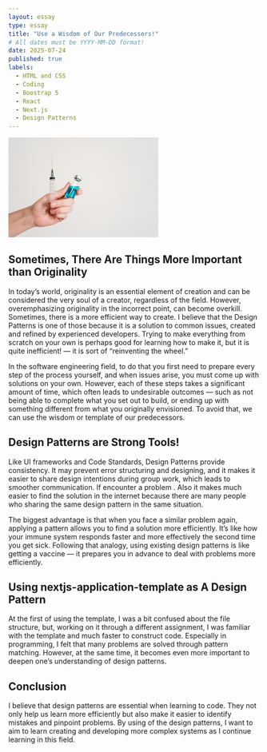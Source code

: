 ```yaml
---
layout: essay
type: essay
title: "Use a Wisdom of Our Predecessors!"
# All dates must be YYYY-MM-DD format!
date: 2025-07-24
published: true
labels:
  - HTML and CSS
  - Coding
  - Boostrap 5
  - React
  - Next.js
  - Design Patterns
---
```


<img width="300px" class="rounded float-start pe-4" src="../img/vaccine.jpg">

## Sometimes, There Are Things More Important than Originality
In today’s world, originality is an essential element of creation and can be considered the very soul of a creator, regardless of the field. However, overemphasizing originality in the incorrect point, can become overkill. Sometimes, there is a more efficient way to create. I believe that the Design Patterns is one of those because it is a solution to common issues, created and refined by experienced developers. Trying to make everything from scratch on your own is perhaps good for learning how to make it, but it is quite inefficient! — it is sort of  “reinventing the wheel.”

In the software engineering field, to do that you first need to prepare every step of the process yourself, and when issues arise, you must come up with solutions on your own. However, each of these steps takes a significant amount of time, which often leads to undesirable outcomes — such as not being able to complete what you set out to build, or ending up with something different from what you originally envisioned. To avoid that, we can use the wisdom or template of our predecessors.

## Design Patterns are Strong Tools!
Like UI frameworks and Code Standards, Design Patterns provide consistency. It may prevent error structuring and designing, and it makes it easier to share design intentions during group work, which leads to smoother communication. If encounter a problem . Also it makes much easier to find the solution in the internet because there are many people who sharing the same design pattern in the same situation. 

The biggest advantage is that when you face a similar problem again, applying a pattern allows you to find a solution more efficiently. It’s like how your immune system responds faster and more effectively the second time you get sick. Following that analogy, using existing design patterns is like getting a vaccine — it prepares you in advance to deal with problems more efficiently.

## Using nextjs-application-template as A Design Pattern

At the first of using the template, I was a bit confused about the file structure, but, working on it through a different assignment, I was familiar with the template and much faster to construct code. Especially in programming, I felt that many problems are solved through pattern matching. However, at the same time, it becomes even more important to deepen one’s understanding of design patterns. 

## Conclusion
I believe that design patterns are essential when learning to code. They not only help us learn more efficiently but also make it easier to identify mistakes and pinpoint problems. By using of the design patterns, I want to aim to learn creating and developing more complex systems as I continue learning in this field.
